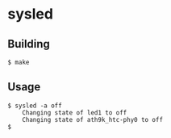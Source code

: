 # sysled

## Building
```
$ make
```

## Usage
```
$ sysled -a off
    Changing state of led1 to off
    Changing state of ath9k_htc-phy0 to off
$
```
